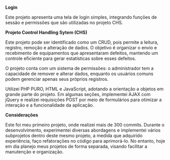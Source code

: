**Login**

Este projeto apresenta uma tela de login simples, integrando funções de sessão e permissões que são utilizadas no projeto CHS.

**Projeto Control Handling Sytem (CHS)**

Este projeto pode ser identificado como um CRUD, pois permite a leitura, registro, remoção e alteração de dados. O objetivo é organizar o envio e recebimento de equipamentos que apresentaram defeitos, mantendo um controle eficiente para gerar estatísticas sobre esses defeitos.

O projeto conta com um sistema de permissões: o administrador tem a capacidade de remover e alterar dados, enquanto os usuários comuns podem gerenciar apenas seus próprios registros.

Utilizei PHP PURO, HTML e JavaScript, adotando a orientação a objetos em grande parte do projeto. Em algumas seções, implementei AJAX com jQuery e realizei requisições POST por meio de formulários para otimizar a interação e a funcionalidade da aplicação.

**Considerações**

Este foi meu primeiro projeto, onde realizei mais de 300 commits. Durante o desenvolvimento, experimentei diversas abordagens e implementei vários subprojetos dentro deste mesmo projeto, a medida que adquirido experiência, faço refatorações no código para aprimorá-lo. No entanto, hoje em dia planejo meus projetos de forma separada, visando facilitar a manutenção e organização.
